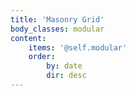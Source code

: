 ```yaml
---
title: 'Masonry Grid'
body_classes: modular
content:
    items: '@self.modular'
    order:
        by: date
        dir: desc
---
```


			
			